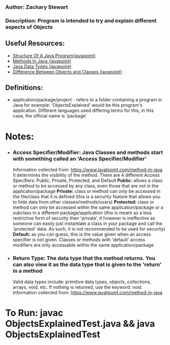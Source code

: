 
### Author: Zachary Stewart

### Description: Program is intended to try and explain different aspects of Objects

## Useful Resources:
 - [Structure Of A Java Program(javapoint)](https://www.javatpoint.com/structure-of-java-program)
 - [Methods In Java (javapoint)](https://www.javatpoint.com/method-in-java)
 - [Java Data Types (javapoint)](https://www.javatpoint.com/java-data-types)
 - [Difference Between Objects and Classes (javapoint)](https://www.javatpoint.com/difference-between-object-and-class)

## Definitions:
 - application/package/project - refers to a folder containing a program in Java for example: 'ObjectsExplained' would be this program's application. Different languages used differing terms for this, in this case, the official name is 'package'

# Notes:
- ### Access Specifier/Modifier: Java Classes and methods start with something called an 'Access Specifier/Modifier'
   Information collected from: https://www.javatpoint.com/method-in-java
     It determines the visibility of the method.
     There are 4 different Access Specifiers: Public, Private, Protected, and Default
        **Public:** allows a class or method to be accessed by any class, even those that are not in the application/package
        **Private:** class or method can only be accessed in the file/class that it is defined (this is a security feature that allows you to hide data from other classes/methods/users)
        **Protected:** class or method can only be accessed within the same application/package or a subclass in a different package/application (this is meant as a less restrictive form of security then 'private', it however is ineffective as someone can easily just instantiate a class in your package and call the 'protected' data. As such, it is not recommended to be used for security)
        **Default:** as you can guess, this is the value given when an access specifier is not given. Classes or methods with 'default' access modifiers are only accessable within the same application/package
 
- ### Return Type: The data type that the method returns. You can also view it as the data type that is given to the 'return' in a method
   Valid data types include: primitive data types, objects, collections, arrays, void, etc.
   If nothing is returned, use the keyword: void.
   Information collected from: https://www.javatpoint.com/method-in-java

# To Run: javac ObjectsExplainedTest.java && java ObjectsExplainedTest
